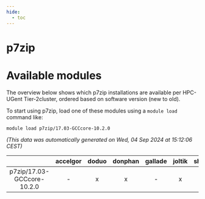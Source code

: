 ```yaml
---
hide:
  - toc
---
```


p7zip
=====

# Available modules


The overview below shows which p7zip installations are available per HPC-UGent Tier-2cluster, ordered based on software version (new to old).

To start using p7zip, load one of these modules using a `module load` command like:

```shell
module load p7zip/17.03-GCCcore-10.2.0
```

*(This data was automatically generated on Wed, 04 Sep 2024 at 15:12:06 CEST)*  

| |accelgor|doduo|donphan|gallade|joltik|shinx|skitty|
| :---: | :---: | :---: | :---: | :---: | :---: | :---: | :---: |
|p7zip/17.03-GCCcore-10.2.0|-|x|x|-|x|-|x|
